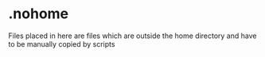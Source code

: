 # .nohome
Files placed in here are files which are outside the home directory and have to be manually copied by scripts
